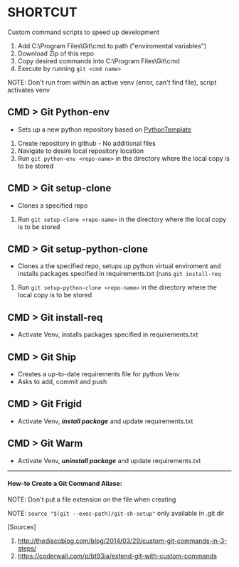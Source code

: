 # SHORTCUT
Custom command scripts to speed up development

1. Add C:\Program Files\Git\cmd to path ("enviromental variables")
2. Download Zip of this repo
3. Copy desired commands into C:\Program Files\Git\cmd
4. Execute by running ```git <cmd name>```

NOTE: Don't run from within an active venv (error, can't find file), script activates venv

## CMD > Git Python-env

- Sets up a new python repository based on [PythonTemplate](https://github.com/marmstr93ng/PythonTemplate.git)

1. Create repository in github - No additional files
2. Navigate to desire local repository location
3. Run ```git python-env <repo-name>``` in the directory where the local copy is to be stored

## CMD > Git setup-clone

- Clones a specified repo

1. Run ```git setup-clone <repo-name>``` in the directory where the local copy is to be stored

## CMD > Git setup-python-clone

- Clones a the specified repo, setups up python virtual enviroment and installs packages specified in requirements.txt (runs ```git install-req```

1. Run ```git setup-python-clone <repo-name>``` in the directory where the local copy is to be stored

## CMD > Git install-req

- Activate Venv, installs packages specified in requirements.txt

## CMD > Git Ship

- Creates a up-to-date requirements file for python Venv
- Asks to add, commit and push

## CMD > Git Frigid

- Activate Venv, ***install package*** and update requirements.txt

## CMD > Git Warm

- Activate Venv, ***uninstall package*** and update requirements.txt

---

#### How-to Create a Git Command Aliase:
NOTE: Don't put a file extension on the file when creating

NOTE: ```source "$(git --exec-path)/git-sh-setup"``` only available in .git dir

[Sources]
1. http://thediscoblog.com/blog/2014/03/29/custom-git-commands-in-3-steps/
2. https://coderwall.com/p/bt93ia/extend-git-with-custom-commands

